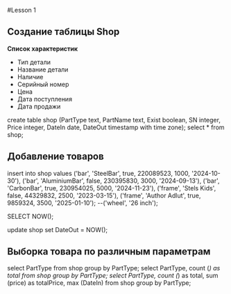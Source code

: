 #Lesson 1

## Создание таблицы Shop

**Список характеристик**
- Тип детали
- Название детали
- Наличие
- Серийный номер
- Цена
- Дата поступления
- Дата продажи

create table shop (PartType text, PartName text, Exist boolean, SN integer, Price integer, DateIn date, DateOut timestamp with time zone);
select * from shop;

##  Добавление товаров

insert into shop values
('bar', 'SteelBar', true, 220089523, 1000, '2024-10-30'),
('bar', 'AluminiumBar', false, 230395830, 3000, '2024-09-13'),
('bar', 'CarbonBar', true, 230954025, 5000, '2024-11-23'),
('frame', 'Stels Kids', false, 44329832, 2500, '2023-03-15'),
('frame', 'Author Adlut', true, 9859324, 3500, '2025-01-10');
--('wheel', '26 inch');

SELECT NOW();

update shop set DateOut = NOW();

## Выборка товара по различным параметрам

select PartType from shop group by PartType;
select PartType, count (*) as total from shop group by PartType;
select PartType, count (*) as total, sum (price) as totalPrice, max (DateIn)
from shop
group by PartType;
